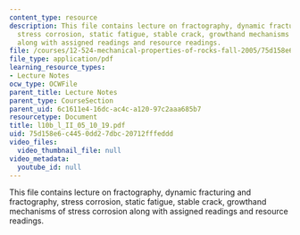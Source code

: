 ```yaml
---
content_type: resource
description: This file contains lecture on fractography, dynamic fracturing and fractography,
  stress corrosion, static fatigue, stable crack, growthand mechanisms of stress corrosion
  along with assigned readings and resource readings.
file: /courses/12-524-mechanical-properties-of-rocks-fall-2005/75d158e6c4450dd27dbc20712fffeddd_l10b_l_II_05_10_19.pdf
file_type: application/pdf
learning_resource_types:
- Lecture Notes
ocw_type: OCWFile
parent_title: Lecture Notes
parent_type: CourseSection
parent_uid: 6c1611e4-16dc-ac4c-a120-97c2aaa685b7
resourcetype: Document
title: l10b_l_II_05_10_19.pdf
uid: 75d158e6-c445-0dd2-7dbc-20712fffeddd
video_files:
  video_thumbnail_file: null
video_metadata:
  youtube_id: null
---
```

This file contains lecture on fractography, dynamic fracturing and fractography, stress corrosion, static fatigue, stable crack, growthand mechanisms of stress corrosion along with assigned readings and resource readings.

